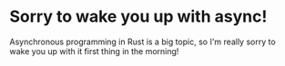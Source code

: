 # Sorry to wake you up with async!

Asynchronous programming in Rust is a big topic, so I'm really sorry to wake you up with it first thing in the morning! 